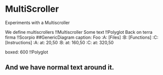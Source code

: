 # MultiScroller

Experiments with a Multiscroller

We define multiscrollers
!!Multiscroller
Some text
!!Polyglot
Back on terra firma
!!Scorpio
##GenericDiagram
caption: Foo
:A: [Files]
:B: [Functions]
:C: [Instructions]
:A: at: 20,50
:B: at: 160,50
:C: at: 320,50

boxed: 600
!!Polyglot
## And we have normal text around it.
